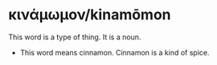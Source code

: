 # κινάμωμον/kinamōmon
This word is a type of thing. It is a noun.

* This word means cinnamon. Cinnamon is a kind of spice. 
